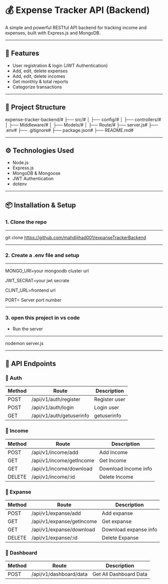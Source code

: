 # 💰 Expense Tracker API (Backend)

A simple and powerful RESTful API backend for tracking income and expenses, built with Express.js and MongoDB.

---

## 🚀 Features

- User registration & login (JWT Authentication)
- Add, edit, delete expenses
- Add, edit, delete incomes
- Get monthly & total reports
- Categorize transactions

---

## 📁 Project Structure

expense-tracker-backend/#
├── src/#
│   ├── config/#
│   ├── controllers/#
│   ├── Middleware/#
│   ├── Models/#
│   ├── Route/#
├── server.js#
├── .env#
├── .gitignore#
├── package.json#
├── README.md#


---

## ⚙️ Technologies Used

- Node.js
- Express.js
- MongoDB & Mongoose
- JWT Authentication
- dotenv

---

## 📦 Installation & Setup

### 1. Clone the repo
---

git clone https://github.com/mahdijihad001/expanseTrackerBackend

---
### 2. Create a .env file and setup
---

MONGO_URI=your mongoodb cluster url  

JWT_SECRAT=your jwt secrate  

CLINT_URL=frontend url  

PORT= Server port number

---

### 3. open this project in vs code

- Run the server
---

nodemon server.js

---

## 📡 API Endpoints


### 🔐 Auth

| Method  | Route                        | Description   |
| ------  | ------------------           | ------------- |
| POST    | /api/v1/auth/register        | Register user |
| POST    | /api/v1/auth/login           | Login user    |
| GET     | /api/v1/auth/getuserinfo     | getuserinfo   |



### 🔐 Income

| Method  | Route                          | Description          |
| ------  | ------------------             | -------------        |
| POST    | /api/v1/income/add             | Add Income           |
| GET     | /api/v1/income/getIncome       | Get Income           |
| GET     | /api/v1/income/download        | Download Income info |
| DELETE  | /api/v1/income/:id             | Delete Income        |



### 🔐 Expanse

| Method  | Route                          | Description           |
| ------  | ------------------             | -------------         |
| POST    | /api/v1/expanse/add            | Add expanse           |
| GET     | /api/v1/expanse/getIncome      | Get expanse           |
| GET     | /api/v1/expanse/download       | Download expanse info |
| DELETE  | /api/v1/expanse/:id            | Delete Expanse        |



### 🔐 Dashboard

| Method  | Route                             | Description            |
| ------  | ------------------                | -------------          |
| POST    | /api/v1/dashboard/data            | Get All Dashboard Data |


